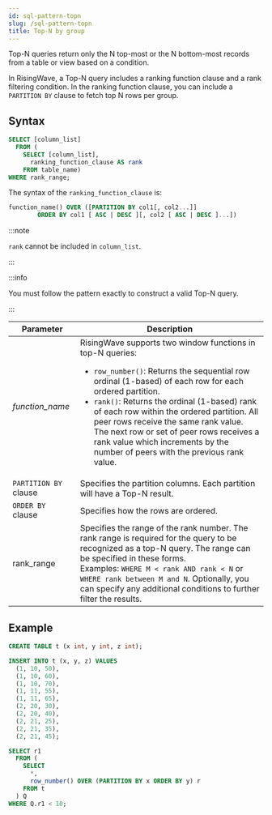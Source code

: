 ```yaml
---
id: sql-pattern-topn
slug: /sql-pattern-topn
title: Top-N by group
---
```

<head>
  <link rel="canonical" href="https://docs.risingwave.com/docs/current/sql-pattern-topn/" />
</head>

Top-N queries return only the N top-most or the N bottom-most records from a table or view based on a condition.

In RisingWave, a Top-N query includes a ranking function clause and a rank filtering condition. In the ranking function clause, you can include a `PARTITION BY` clause to fetch top N rows per group.

## Syntax

```sql
SELECT [column_list] 
  FROM (
    SELECT [column_list], 
      ranking_function_clause AS rank
    FROM table_name)
WHERE rank_range;
```

The syntax of the `ranking_function_clause` is:

```sql
function_name() OVER ([PARTITION BY col1[, col2...]] 
        ORDER BY col1 [ ASC | DESC ][, col2 [ ASC | DESC ]...])
```

:::note

`rank` cannot be included in `column_list`.

:::

:::info

You must follow the pattern exactly to construct a valid Top-N query.

:::

|Parameter|Description|
|---|---|
|*function_name*| RisingWave supports two window functions in top-N queries: <ul><li>`row_number()`: Returns the sequential row ordinal (1-based) of each row for each ordered partition.</li><li>`rank()`: Returns the ordinal (1-based) rank of each row within the ordered partition. All peer rows receive the same rank value. The next row or set of peer rows receives a rank value which increments by the number of peers with the previous rank value.</li></ul>|
|`PARTITION BY` clause |Specifies the partition columns. Each partition will have a Top-N result.|
|`ORDER BY` clause|Specifies how the rows are ordered.|
|rank_range|Specifies the range of the rank number. The rank range is required for the query to be recognized as a top-N query. The range can be specified in these forms. <br />Examples: `WHERE M < rank AND rank < N` or `WHERE rank between M and N`. Optionally, you can specify any additional conditions to further filter the results. |

## Example

```sql title="Create a table"
CREATE TABLE t (x int, y int, z int);
```

```sql title="Insert data"
INSERT INTO t (x, y, z) VALUES
  (1, 10, 50),
  (1, 10, 60),
  (1, 10, 70),
  (1, 11, 55),
  (1, 11, 65),
  (2, 20, 30),
  (2, 20, 40),
  (2, 21, 25),
  (2, 21, 35),
  (2, 21, 45);
```

```sql title="Run a top-N query"
SELECT r1
  FROM (
    SELECT
      *,
      row_number() OVER (PARTITION BY x ORDER BY y) r
    FROM t
  ) Q
WHERE Q.r1 < 10;
```
